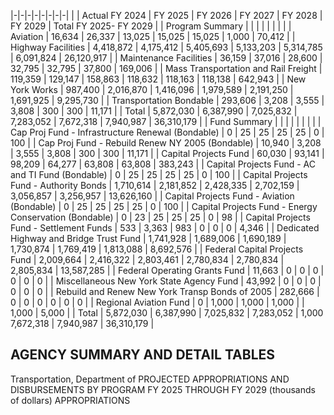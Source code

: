|-|-|-|-|-|-|-|-|
| | Actual FY 2024 | FY 2025 | FY 2026 | FY 2027 | FY 2028 | FY 2029 | Total FY 2025- FY 2029 |
| Program Summary | | | | | | | |
| Aviation | 16,634 | 26,337 | 13,025 | 15,025 | 15,025 | 1,000 | 70,412 |
| Highway Facilities | 4,418,872 | 4,175,412 | 5,405,693 | 5,133,203 | 5,314,785 | 6,091,824 | 26,120,917 |
| Maintenance Facilities | 36,159 | 37,016 | 28,600 | 32,795 | 32,795 | 37,800 | 169,006 |
| Mass Transportation and Rail Freight | 119,359 | 129,147 | 158,863 | 118,632 | 118,163 | 118,138 | 642,943 |
| New York Works | 987,400 | 2,016,870 | 1,416,096 | 1,979,589 | 2,191,250 | 1,691,925 | 9,295,730 |
| Transportation Bondable | 293,606 | 3,208 | 3,555 | 3,808 | 300 | 300 | 11,171 |
| Total | 5,872,030 | 6,387,990 | 7,025,832 | 7,283,052 | 7,672,318 | 7,940,987 | 36,310,179 |
| Fund Summary | | | | | | | |
| Cap Proj Fund - Infrastructure Renewal (Bondable) | 0 | 25 | 25 | 25 | 25 | 0 | 100 |
| Cap Proj Fund - Rebuild Renew NY 2005 (Bondable) | 10,940 | 3,208 | 3,555 | 3,808 | 300 | 300 | 11,171 |
| Capital Projects Fund | 60,030 | 93,141 | 98,209 | 64,277 | 63,808 | 63,808 | 383,243 |
| Capital Projects Fund - AC and TI Fund (Bondable) | 0 | 25 | 25 | 25 | 25 | 0 | 100 |
| Capital Projects Fund - Authority Bonds | 1,710,614 | 2,181,852 | 2,428,335 | 2,702,159 | 3,056,857 | 3,256,957 | 13,626,160 |
| Capital Projects Fund - Aviation (Bondable) | 0 | 25 | 25 | 25 | 25 | 0 | 100 |
| Capital Projects Fund - Energy Conservation (Bondable) | 0 | 23 | 25 | 25 | 25 | 0 | 98 |
| Capital Projects Fund - Settlement Funds | 533 | 3,363 | 983 | 0 | 0 | 0 | 4,346 |
| Dedicated Highway and Bridge Trust Fund | 1,741,928 | 1,689,006 | 1,690,189 | 1,730,874 | 1,769,419 | 1,813,088 | 8,692,576 |
| Federal Capital Projects Fund | 2,009,664 | 2,416,322 | 2,803,461 | 2,780,834 | 2,780,834 | 2,805,834 | 13,587,285 |
| Federal Operating Grants Fund | 11,663 | 0 | 0 | 0 | 0 | 0 | 0 |
| Miscellaneous New York State Agency Fund | 43,992 | 0 | 0 | 0 | 0 | 0 | 0 |
| Rebuild and Renew New York Transp Bonds of 2005 | 282,666 | 0 | 0 | 0 | 0 | 0 | 0 |
| Regional Aviation Fund | 0 | 1,000 | 1,000 | 1,000 | | 1,000 | 5,000 |
| Total | 5,872,030 | 6,387,990 | 7,025,832 | 7,283,052 | 1,000  7,672,318 | 7,940,987 | 36,310,179 |

## **AGENCY SUMMARY AND DETAIL TABLES**

Transportation, Department of PROJECTED APPROPRIATIONS AND DISBURSEMENTS BY PROGRAM FY 2025 THROUGH FY 2029 (thousands of dollars) APPROPRIATIONS